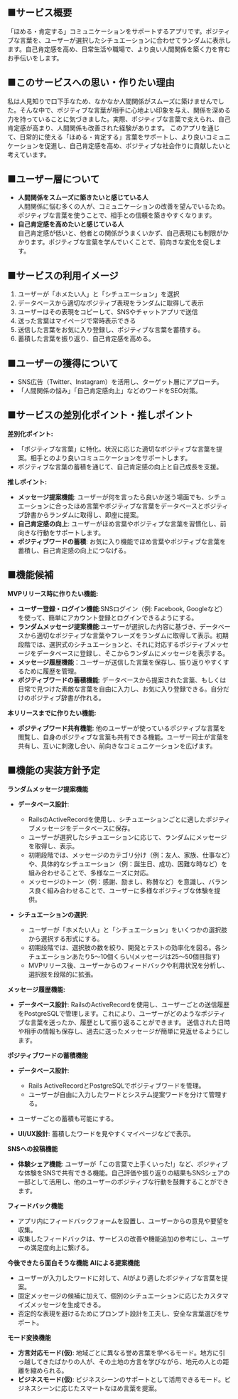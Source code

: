 ## ■サービス概要
「ほめる・肯定する」コミュニケーションをサポートするアプリです。ポジティブな言葉を、ユーザーが選択したシチュエーションに合わせてランダムに表示します。自己肯定感を高め、日常生活や職場で、より良い人間関係を築く力を育むお手伝いをします。

## ■このサービスへの思い・作りたい理由
私は人見知りで口下手なため、なかなか人間関係がスムーズに築けませんでした。そんな中で、ポジティブな言葉が相手に心地よい印象を与え、関係を深める力を持っていることに気づきました。実際、ポジティブな言葉で支えられ、自己肯定感が高まり、人間関係も改善された経験があります。
このアプリを通じて、日常的に使える「ほめる・肯定する」言葉をサポートし、より良いコミュニケーションを促進し、自己肯定感を高め、ポジティブな社会作りに貢献したいと考えています。

## ■ユーザー層について
- **人間関係をスムーズに築きたいと感じている人**  
  人間関係に悩む多くの人が、コミュニケーションの改善を望んでいるため。ポジティブな言葉を使うことで、相手との信頼を築きやすくなります。
-  **自己肯定感を高めたいと感じている人**  
  自己肯定感が低いと、他者との関係がうまくいかず、自己表現にも制限がかかります。ポジティブな言葉を学んでいくことで、前向きな変化を促します。

## ■サービスの利用イメージ
1. ユーザーが「ホメたい人」と「シチュエーション」を選択
2. データベースから適切なポジティブ表現をランダムに取得して表示
3. ユーザーはその表現をコピーして、SNSやチャットアプリで送信
4. 送った言葉はマイページで常時表示できる
5. 送信した言葉をお気に入り登録し、ポジティブな言葉を蓄積する。
6. 蓄積した言葉を振り返り、自己肯定感を高める。

## ■ユーザーの獲得について
- SNS広告（Twitter、Instagram）を活用し、ターゲット層にアプローチ。  
- 「人間関係の悩み」「自己肯定感向上」などのワードをSEO対策。  

## ■サービスの差別化ポイント・推しポイント
**差別化ポイント:**
- 「ポジティブな言葉」に特化。状況に応じた適切なポジティブな言葉を提案。相手とのより良いコミュニケーションをサポートします。
- ポジティブな言葉の蓄積を通じて、自己肯定感の向上と自己成長を支援。

**推しポイント:**
- **メッセージ提案機能**: ユーザーが何を言ったら良いか迷う場面でも、シチュエーションに合ったほめ言葉やポジティブな言葉をデータベースとポジティブ辞書からランダムに取得し、即座に提案。
- **自己肯定感の向上**: ユーザーがほめ言葉やポジティブな言葉を習慣化し、前向きな行動をサポートします。
- **ポジティブワードの蓄積**: お気に入り機能でほめ言葉やポジティブな言葉を蓄積し、自己肯定感の向上につなげる。

## ■機能候補
**MVPリリース時に作りたい機能:**
- **ユーザー登録・ログイン機能**:SNSログイン（例: Facebook, Googleなど）を使って、簡単にアカウント登録とログインできるようにする。
- **ランダムメッセージ提案機能**:ユーザーが選択した内容に基づき、データベースから適切なポジティブな言葉やフレーズをランダムに取得して表示。初期段階では、選択式のシチュエーションと、それに対応するポジティブメッセージをデータベースに登録し、そこからランダムにメッセージを表示する。
- **メッセージ履歴機能**：ユーザーが送信した言葉を保存し、振り返りやすくするために履歴を管理。
- **ポジティブワードの蓄積機能**: データベースから提案された言葉、もしくは日常で見つけた素敵な言葉を自由に入力し、お気に入り登録できる。自分だけのポジティブ辞書が作れる。

**本リリースまでに作りたい機能:**
- **ポジティブワード共有機能**: 他のユーザーが使っているポジティブな言葉を閲覧し、自身のポジティブな言葉も共有できる機能。ユーザー同士が言葉を共有し、互いに刺激し合い、前向きなコミュニケーションを広げます。

## ■機能の実装方針予定
**ランダムメッセージ提案機能**
- **データベース設計**:
  - RailsのActiveRecordを使用し、シチュエーションごとに適したポジティブメッセージをデータベースに保存。
  - ユーザーが選択したシチュエーションに応じて、ランダムにメッセージを取得し、表示。
  - 初期段階では、メッセージのカテゴリ分け（例：友人、家族、仕事など）や、具体的なシチュエーション（例：誕生日、成功、困難な時など）を組み合わせることで、多様なニーズに対応。
  - メッセージのトーン（例：感謝、励まし、称賛など）を意識し、バランス良く組み合わせることで、ユーザーに多様なポジティブな体験を提供。

- **シチュエーションの選択**:
  - ユーザーが「ホメたい人」と「シチュエーション」をいくつかの選択肢から選択する形式にする。
  - 初期段階では、選択肢の数を絞り、開発とテストの効率化を図る。各シチュエーションあたり5～10個くらい(メッセージは25～50個目指す)
  - MVPリリース後、ユーザーからのフィードバックや利用状況を分析し、選択肢を段階的に拡張。

**メッセージ履歴機能:**
- **データベース設計**:
RailsのActiveRecordを使用し、ユーザーごとの送信履歴をPostgreSQLで管理します。これにより、ユーザーがどのようなポジティブな言葉を送ったか、履歴として振り返ることができます。
送信された日時や相手の情報も保存し、過去に送ったメッセージが簡単に見返せるようにします。

**ポジティブワードの蓄積機能**  
- **データベース設計**: 
  - Rails ActiveRecordとPostgreSQLでポジティブワードを管理。
  - ユーザーが自由に入力したワードとシステム提案ワードを分けて管理する。
 - ユーザーごとの蓄積も可能にする。

- **UI/UX設計**: 蓄積したワードを見やすくマイページなどで表示。

**SNSへの投稿機能**  
- **体験シェア機能**: ユーザーが「この言葉で上手くいった!」など、ポジティブな体験をSNSで共有できる機能。自己評価や振り返りの結果もSNSシェアの一部として活用し、他のユーザーのポジティブな行動を鼓舞することができます。

**フィードバック機能**  
  - アプリ内にフィードバックフォームを設置し、ユーザーからの意見や要望を収集。
  - 収集したフィードバックは、サービスの改善や機能追加の参考にし、ユーザーの満足度向上に繋げる。

**今後できたら面白そうな機能**
**AIによる提案機能**
- ユーザーが入力したワードに対して、AIがより適したポジティブな言葉を提案。
- 固定メッセージの候補に加えて、個別のシチュエーションに応じたカスタマイズメッセージを生成できる。
- 否定的な表現を避けるためにプロンプト設計を工夫し、安全な言葉選びをサポート。

**モード変換機能**
- **方言対応モード(仮)**:
  地域ごとに異なる誉め言葉を学べるモード。地方に引っ越してきたばかりの人が、その土地の方言を学びながら、地元の人との距離を縮められる。
- **ビジネスモード(仮)**:
  ビジネスシーンのサポートとして活用できるモード。ビジネスシーンに応じたスマートなほめ言葉を提案。

